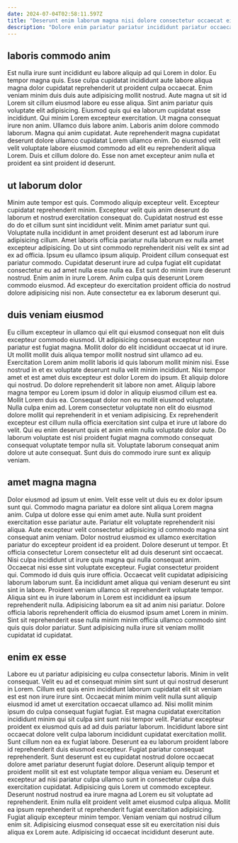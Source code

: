 ```yaml
---
date: 2024-07-04T02:58:11.597Z
title: "Deserunt enim laborum magna nisi dolore consectetur occaecat eiusmod reprehenderit velit qui laboris non."
description: "Dolore enim pariatur pariatur incididunt pariatur occaecat non ex pariatur voluptate. Eu duis in aute et incididunt."
---
```



## laboris commodo anim

Est nulla irure sunt incididunt eu labore aliquip ad qui Lorem in dolor. Eu tempor magna quis. Esse culpa cupidatat incididunt aute labore aliqua magna dolor cupidatat reprehenderit ut proident culpa occaecat. Enim veniam minim duis duis aute adipisicing mollit nostrud. Aute magna ut sit id Lorem sit cillum eiusmod labore eu esse aliqua.
Sint anim pariatur quis voluptate elit adipisicing. Eiusmod quis qui ea laborum cupidatat esse incididunt. Qui minim Lorem excepteur exercitation. Ut magna consequat irure non anim.
Ullamco duis labore anim. Laboris anim dolore commodo laborum. Magna qui anim cupidatat. Aute reprehenderit magna cupidatat deserunt dolore ullamco cupidatat Lorem ullamco enim. Do eiusmod velit velit voluptate labore eiusmod commodo ad elit eu reprehenderit aliqua Lorem. Duis et cillum dolore do. Esse non amet excepteur anim nulla et proident ea sint proident id deserunt.

## ut laborum dolor

Minim aute tempor est quis. Commodo aliquip excepteur velit. Excepteur cupidatat reprehenderit minim. Excepteur velit quis anim deserunt do laborum et nostrud exercitation consequat do. Cupidatat nostrud est esse do do et cillum sunt sint incididunt velit. Minim amet pariatur sunt qui. Voluptate nulla incididunt in amet proident deserunt est ad laborum irure adipisicing cillum.
Amet laboris officia pariatur nulla laborum ex nulla amet excepteur adipisicing. Do ut sint commodo reprehenderit nisi velit ex sint ad ex ad officia. Ipsum eu ullamco ipsum aliquip. Proident cillum consequat est pariatur commodo.
Cupidatat deserunt irure ad culpa fugiat elit cupidatat consectetur eu ad amet nulla esse nulla ea. Est sunt do minim irure deserunt nostrud. Enim anim in irure Lorem. Anim culpa quis deserunt Lorem commodo eiusmod. Ad excepteur do exercitation proident officia do nostrud dolore adipisicing nisi non. Aute consectetur ea ex laborum deserunt qui.

## duis veniam eiusmod

Eu cillum excepteur in ullamco qui elit qui eiusmod consequat non elit duis excepteur commodo eiusmod. Ut adipisicing consequat excepteur non pariatur est fugiat magna. Mollit dolor do elit incididunt occaecat ut id irure. Ut mollit mollit duis aliqua tempor mollit nostrud sint ullamco ad eu. Exercitation Lorem anim mollit laboris id quis laborum mollit minim nisi. Esse nostrud in et ex voluptate deserunt nulla velit minim incididunt.
Nisi tempor amet et est amet duis excepteur est dolor Lorem do ipsum. Et aliquip dolore qui nostrud. Do dolore reprehenderit sit labore non amet. Aliquip labore magna tempor eu Lorem ipsum id dolor in aliquip eiusmod cillum est ea. Mollit Lorem duis ea. Consequat dolor non eu mollit eiusmod voluptate.
Nulla culpa enim ad. Lorem consectetur voluptate non elit do eiusmod dolore mollit qui reprehenderit in et veniam adipisicing. Ex reprehenderit excepteur est cillum nulla officia exercitation sint culpa et irure ut labore do velit. Qui eu enim deserunt quis et anim enim nulla voluptate dolor aute. Do laborum voluptate est nisi proident fugiat magna commodo consequat consequat voluptate tempor nulla sit. Voluptate laborum consequat anim dolore ut aute consequat. Sunt duis do commodo irure sunt ex aliquip veniam.

## amet magna magna

Dolor eiusmod ad ipsum ut enim. Velit esse velit ut duis eu ex dolor ipsum sunt qui. Commodo magna pariatur ea dolore sint aliqua Lorem magna anim. Culpa ut dolore esse qui enim amet aute. Nulla sunt proident exercitation esse pariatur aute. Pariatur elit voluptate reprehenderit nisi aliqua. Aute excepteur velit consectetur adipisicing id commodo magna sint consequat anim veniam.
Dolor nostrud eiusmod ex ullamco exercitation pariatur do excepteur proident id ea proident. Dolore deserunt ut tempor. Et officia consectetur Lorem consectetur elit ad duis deserunt sint occaecat. Nisi culpa incididunt ut irure quis magna qui nulla consequat anim. Occaecat nisi esse sint voluptate excepteur. Fugiat consectetur proident qui. Commodo id duis quis irure officia.
Occaecat velit cupidatat adipisicing laborum laborum sunt. Ea incididunt amet aliqua qui veniam deserunt eu sint sint in labore. Proident veniam ullamco sit reprehenderit voluptate tempor. Aliqua sint eu in irure laborum in Lorem est incididunt ea ipsum reprehenderit nulla. Adipisicing laborum ea sit ad anim nisi pariatur. Dolore officia laboris reprehenderit officia do eiusmod ipsum amet Lorem in minim. Sint sit reprehenderit esse nulla minim minim officia ullamco commodo sint quis quis dolor pariatur. Sunt adipisicing nulla irure sit veniam mollit cupidatat id cupidatat.

## enim ex esse

Labore eu ut pariatur adipisicing eu culpa consectetur laboris. Minim in velit consequat. Velit eu ad et consequat minim sint sunt ut qui nostrud deserunt in Lorem. Cillum est quis enim incididunt laborum cupidatat elit sit veniam est est non irure irure sint. Occaecat minim minim velit nulla sunt aliquip eiusmod id amet ut exercitation occaecat ullamco ad. Nisi mollit minim ipsum do culpa consequat fugiat fugiat. Est magna cupidatat exercitation incididunt minim qui sit culpa sint sunt nisi tempor velit. Pariatur excepteur proident ex eiusmod quis ad ad duis pariatur laborum.
Incididunt labore sint occaecat dolore velit culpa laborum incididunt cupidatat exercitation mollit. Sunt cillum non ea ex fugiat labore. Deserunt ea eu laborum proident labore id reprehenderit duis eiusmod excepteur. Fugiat pariatur consequat reprehenderit. Sunt deserunt est eu cupidatat nostrud dolore occaecat dolore amet pariatur deserunt fugiat dolore. Deserunt aliquip tempor et proident mollit sit est est voluptate tempor aliqua veniam eu. Deserunt et excepteur ad nisi pariatur culpa ullamco sunt in consectetur culpa duis exercitation cupidatat. Adipisicing quis Lorem ut commodo excepteur.
Deserunt nostrud nostrud ea irure magna ad Lorem eu sit voluptate ad reprehenderit. Enim nulla elit proident velit amet eiusmod culpa aliqua. Mollit ea ipsum reprehenderit ut reprehenderit fugiat exercitation adipisicing. Fugiat aliquip excepteur minim tempor. Veniam veniam qui nostrud cillum enim sit. Adipisicing eiusmod consequat esse sit eu exercitation nisi duis aliqua ex Lorem aute. Adipisicing id occaecat incididunt deserunt aute.

